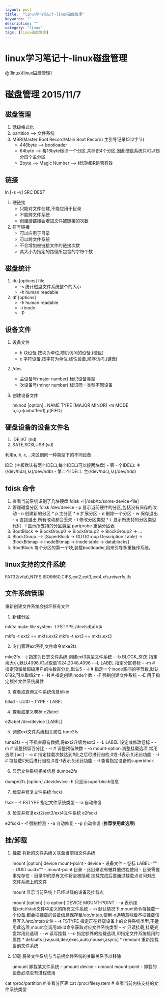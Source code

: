 ```yaml
---
layout: post
title:  "linux学习笔记十-linux磁盘管理"
keywords: ""
description: ""
category: "linux" 
tags: [linux磁盘管理]
---
```


# linux学习笔记十-linux磁盘管理

@(linux)[linux磁盘管理]

<!-- more -->

# 磁盘管理 2015/11/7

## 磁盘管理

1. 低级格式化
2. partition --> 文件系统
3. MBR(Master Boot Record/Main Boot Record) 主引导记录(512字节)
	- 446byte --> bootloader
	- 64byte  --> 每16byte标识一个分区,共标识4个分区,因此硬盘系统只可以划分四个主分区
	- 2byte   --> Magic Number --> 标识MBR是否有效

## 链接

ln [-s -v] SRC DEST

1. 硬链接
	- 只能对文件创建,不能应用于目录
	- 不能跨文件系统
	- 创建硬链接会增加文件被链接的次数
2. 符号链接
	- 可以应用于目录
	- 可以跨文件系统
	- 不会增加被链接文件的链接次数
	- 其大小为指定的路径所包含的字符个数

## 磁盘统计

1. du [options] file
	- -s 统计磁盘文件系统整个的大小
	- -h human readable
2. df [options] 
	- -h human readable
	- -i inode
	- -P 

## 设备文件

1. 设备文件
	- b 块设备,按块为单位,随机访问的设备,(硬盘)
	- c 字符设备,按字符为单位,线性设备,顺序访问,(键盘)
2. /dev 	
	- 主设备号(major number) 标识设备类型
	- 次设备号(minor number) 标识同一类型不同设备
3. 创建设备文件

	mknod [option].. NAME TYPE [MAJOR MINOR]
		-m MODE 
		b,c,u(unbufferd),p(FIFO)

## 硬盘设备的设备文件名

1. IDE,IAT (hd)
2. SATE,SCSI,USB (sd)
	
利用a, b, c,...来区别同一种类型下的不同设备

IDE: (主板默认有两个IDE口,每个IDE口可以接两块盘)
	- 第一个IDE口: 主(/dev/hda),从(/dev/hdb)
	- 第二个IDE口: 主(/dev/hdc),从(/dev/hdd)

## fdisk 命令

1. 查看当前系统识别了几块硬盘
	fdisk -l [/deb/to/some-device-file]
2. 管理磁盘分区
	fdisk /dev/device
		- p 显示当前硬件的分区,包括没有保存的改动
		- n 创建新的分区
			* p 主分区
			* e 扩展分区
		- d 删除一个分区
		- w 保存退出
		- q 直接退出,所有改动都会丢失
		- t 修改分区类型
			* L 显示所支持的分区类型代码
		- l 显示所支持的分区类型
	partprobe 重读分区表
3. BootBlock -> BlockGroup0 -> BlockGroup2 -> BlockGroup2 -> ...
4. BlockGroup --> [SuperBlock -> GDT(Group Description Table) -> BlockBitmap -> inodeBitmap -> inode table -> datablocks]
5. BootBlock 每个分区的第一个块,装载bootloader,用来引导多重操作系统。

## linux支持的文件系统

FAT32(vfat),NTFS,ISO9660,CIFS,ext2,ext3,ext4,xfs,reiserfs,jfs

## 文件系统管理

重新创建文件系统会损坏原有文件

1. 新建分区

mkfs: make file system
	-t FSTYPE /dev/sd[a|b]# 

mkfs -t ext2 == mkfs.ext2 
mkfs -t ext3 == mkfs.ext3 

2. 专门管理ext系列文件命令mke2fs

mke2fs 
	- -j 指定为日志文件系统,创建ext3类型文件系统
	- -b BLOCK_SIZE 指定块大小,默认4096,可以取值1024,2048,4096
	- -L LABEL 指定分区卷标
	- -m # 指定预留给超级用户的块数百分比,默认5
	- -i # 指定一个inode空间的字节数,默认8192,可以取值2^n
	- -N # 指定创建inode个数
	- -F 强制创建文件系统
	- -E 用于指定额外文件系统属性

3. 查看或查询文件系统信息blkid

blkid 
	- UUID
	- TYPE 
	- LABEL 

4. 查看或定义卷标 e2label 

e2label /dev/device [LABEL]

5. 调整ext文件系统相关属性 tune2fs

tune2fs
	- -j 不损害原有数据,将ext2升级为ext3
	- -L LABEL 设定或修改卷标
	- -m # 调整预留百分比
	- -r # 调整预留块数
	- -o mount-option 调整挂载选项,常用选项 [acl]
	- -c # 指定挂载次数达到#此之后尽进行自检,0或-1表示关闭此功能
	- -i # 每挂载#天后进行自检,0或-1表示关闭此功能
	- -l 查看指定设备的superblock

6. 显示文件系统相关信息 dumpe2fs

dumpe2fs [option] /dev/device 
	-h 只显示superblock信息

7. 检查并修复文件系统 fscki

fsck
	- -t FSTYPE 指定文件系统类型
	- -a 自动修复

8. 检查并修复ext2/ext3/ext4文件系统 e2fscki

e2fscki
	- -f 强制检测
	- -a 自动修复
	- -p 自动修复 (**推荐使用此选项**)

## 挂/卸载	

1. 挂载 将新的文件系统关联至当前根文件系统
	
	mount [option] device mount-point
		- device 
			- 设备文件
			- 卷标 LABEL=""
			- UUID uuid=""
		- mount-point 目录
			- 此目录没有被其他进程使用
			- 目录需要事先存在
			- 目录中的原有文件将会被隐藏
	挂载完成后要通过挂载点访问对应文件系统上的文件

	mount 显示当前系统上已经过载的设备及挂载点

	mount [option] [-o option] DEVICE MOUNT-POINT
		- -a 表示挂载/etc/fstab文件中定义的所有文件系统
		- -n 默认情况下,mount命令每挂载一个设备,都会把挂载的设备信息保存至/etc/mtab,使用-n选项意味着不把挂载信息写入/etc/mtab文件
		- -t FSTYPE 指定正在挂载设备上的文件系统类型,不适用此选项,mount会调用blkid命令获取对应文件系统类型
		- -r 只读挂载,挂载光盘常用此选项
		- -w 读写挂载
		- -o 指定额外的挂载选项,即指定文件系统启用的属性
			* defaults [rw,suid,dev,exec,auto,nouser,async]
			* remount 重新挂载当前文件系统

2. 卸载 将某文件系统与当前根文件系统的关联关系予以移除
	
	umount 卸载某文件系统
		- umount device 
		- umount mount-point 
		- 卸载的设备必须没有进程使用
	







cat /proc/partition # 查看分区表
cat /proc/filesystem # 查看当前内核支持的文件系统类型


